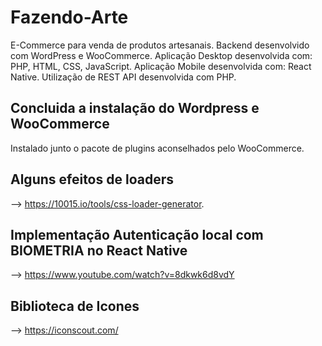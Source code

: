 # Fazendo-Arte
E-Commerce para venda de produtos artesanais.
Backend desenvolvido com WordPress e WooCommerce.
Aplicação Desktop desenvolvida com: PHP, HTML, CSS, JavaScript.
Aplicação Mobile desenvolvida com: React Native.
Utilização de REST API desenvolvida com PHP.

## Concluida a instalação do Wordpress e WooCommerce
Instalado junto o pacote de plugins aconselhados pelo WooCommerce.

## Alguns efeitos de loaders
--> https://10015.io/tools/css-loader-generator.

## Implementação Autenticação local com BIOMETRIA no React Native
--> https://www.youtube.com/watch?v=8dkwk6d8vdY

## Biblioteca de Icones
--> https://iconscout.com/